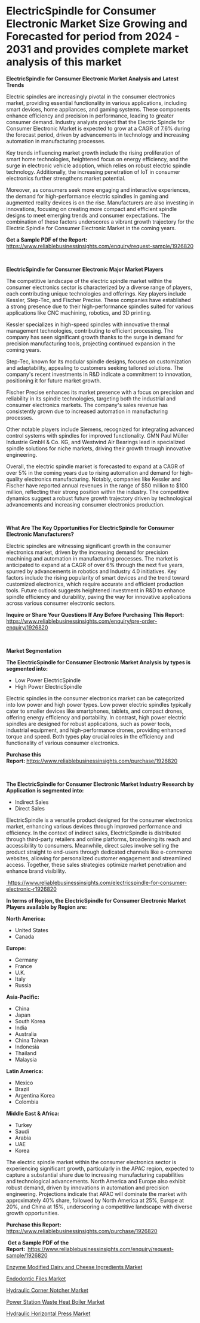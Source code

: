 <p><h1>ElectricSpindle for Consumer Electronic Market Size Growing and Forecasted for period from 2024 - 2031 and provides complete market analysis of this market</h1></p><p><strong>ElectricSpindle for Consumer Electronic Market Analysis and Latest Trends</strong></p>
<p><p>Electric spindles are increasingly pivotal in the consumer electronics market, providing essential functionality in various applications, including smart devices, home appliances, and gaming systems. These components enhance efficiency and precision in performance, leading to greater consumer demand. Industry analysts project that the Electric Spindle for Consumer Electronic Market is expected to grow at a CAGR of 7.6% during the forecast period, driven by advancements in technology and increasing automation in manufacturing processes.</p><p>Key trends influencing market growth include the rising proliferation of smart home technologies, heightened focus on energy efficiency, and the surge in electronic vehicle adoption, which relies on robust electric spindle technology. Additionally, the increasing penetration of IoT in consumer electronics further strengthens market potential.</p><p>Moreover, as consumers seek more engaging and interactive experiences, the demand for high-performance electric spindles in gaming and augmented reality devices is on the rise. Manufacturers are also investing in innovations, focusing on creating more compact and efficient spindle designs to meet emerging trends and consumer expectations. The combination of these factors underscores a vibrant growth trajectory for the Electric Spindle for Consumer Electronic Market in the coming years.</p></p>
<p><strong>Get a Sample PDF of the Report:&nbsp;</strong> <a href="https://www.reliablebusinessinsights.com/enquiry/request-sample/1926820?utm_campaign=60&utm_medium=2&utm_source=Github&utm_content=ia&utm_term=25102024&utm_id=electricspindle-for-consumer-electronic">https://www.reliablebusinessinsights.com/enquiry/request-sample/1926820</a></p>
<p>&nbsp;</p>
<p><strong>ElectricSpindle for Consumer Electronic Major Market Players</strong></p>
<p><p>The competitive landscape of the electric spindle market within the consumer electronics sector is characterized by a diverse range of players, each contributing unique technologies and offerings. Key players include Kessler, Step-Tec, and Fischer Precise. These companies have established a strong presence due to their high-performance spindles suited for various applications like CNC machining, robotics, and 3D printing.</p><p>Kessler specializes in high-speed spindles with innovative thermal management technologies, contributing to efficient processing. The company has seen significant growth thanks to the surge in demand for precision manufacturing tools, projecting continued expansion in the coming years.</p><p>Step-Tec, known for its modular spindle designs, focuses on customization and adaptability, appealing to customers seeking tailored solutions. The company's recent investments in R&D indicate a commitment to innovation, positioning it for future market growth.</p><p>Fischer Precise enhances its market presence with a focus on precision and reliability in its spindle technologies, targeting both the industrial and consumer electronics markets. The company's sales revenue has consistently grown due to increased automation in manufacturing processes.</p><p>Other notable players include Siemens, recognized for integrating advanced control systems with spindles for improved functionality. GMN Paul Müller Industrie GmbH & Co. KG, and Westwind Air Bearings lead in specialized spindle solutions for niche markets, driving their growth through innovative engineering.</p><p>Overall, the electric spindle market is forecasted to expand at a CAGR of over 5% in the coming years due to rising automation and demand for high-quality electronics manufacturing. Notably, companies like Kessler and Fischer have reported annual revenues in the range of $50 million to $100 million, reflecting their strong position within the industry. The competitive dynamics suggest a robust future growth trajectory driven by technological advancements and increasing consumer electronics production.</p></p>
<p>&nbsp;</p>
<p><strong>What Are The Key Opportunities For ElectricSpindle for Consumer Electronic Manufacturers?</strong></p>
<p><p>Electric spindles are witnessing significant growth in the consumer electronics market, driven by the increasing demand for precision machining and automation in manufacturing processes. The market is anticipated to expand at a CAGR of over 6% through the next five years, spurred by advancements in robotics and Industry 4.0 initiatives. Key factors include the rising popularity of smart devices and the trend toward customized electronics, which require accurate and efficient production tools. Future outlook suggests heightened investment in R&D to enhance spindle efficiency and durability, paving the way for innovative applications across various consumer electronic sectors.</p></p>
<p><strong>Inquire or Share Your Questions If Any Before Purchasing This Report:</strong> <a href="https://www.reliablebusinessinsights.com/enquiry/pre-order-enquiry/1926820?utm_campaign=60&utm_medium=2&utm_source=Github&utm_content=ia&utm_term=25102024&utm_id=electricspindle-for-consumer-electronic">https://www.reliablebusinessinsights.com/enquiry/pre-order-enquiry/1926820</a></p>
<p>&nbsp;</p>
<p><strong>Market Segmentation</strong></p>
<p><strong>The ElectricSpindle for Consumer Electronic Market Analysis by types is segmented into:</strong></p>
<p><ul><li>Low Power ElectricSpindle</li><li>High Power ElectricSpindle</li></ul></p>
<p><p>Electric spindles in the consumer electronics market can be categorized into low power and high power types. Low power electric spindles typically cater to smaller devices like smartphones, tablets, and compact drones, offering energy efficiency and portability. In contrast, high power electric spindles are designed for robust applications, such as power tools, industrial equipment, and high-performance drones, providing enhanced torque and speed. Both types play crucial roles in the efficiency and functionality of various consumer electronics.</p></p>
<p><strong>Purchase this Report:&nbsp;</strong><a href="https://www.reliablebusinessinsights.com/purchase/1926820?utm_campaign=60&utm_medium=2&utm_source=Github&utm_content=ia&utm_term=25102024&utm_id=electricspindle-for-consumer-electronic">https://www.reliablebusinessinsights.com/purchase/1926820</a></p>
<p>&nbsp;</p>
<p><strong>The ElectricSpindle for Consumer Electronic Market Industry Research by Application is segmented into:</strong></p>
<p><ul><li>Indirect Sales</li><li>Direct Sales</li></ul></p>
<p><p>ElectricSpindle is a versatile product designed for the consumer electronics market, enhancing various devices through improved performance and efficiency. In the context of indirect sales, ElectricSpindle is distributed through third-party retailers and online platforms, broadening its reach and accessibility to consumers. Meanwhile, direct sales involve selling the product straight to end-users through dedicated channels like e-commerce websites, allowing for personalized customer engagement and streamlined access. Together, these sales strategies optimize market penetration and enhance brand visibility.</p></p>
<p><a href="https://www.reliablebusinessinsights.com/electricspindle-for-consumer-electronic-r1926820?utm_campaign=60&utm_medium=2&utm_source=Github&utm_content=ia&utm_term=25102024&utm_id=electricspindle-for-consumer-electronic">&nbsp;https://www.reliablebusinessinsights.com/electricspindle-for-consumer-electronic-r1926820</a></p>
<p><strong>In terms of Region, the ElectricSpindle for Consumer Electronic Market Players available by Region are:</strong></p>
<p>
    <p> <strong> North America: </strong>
        <ul>
            <li>United States</li>
            <li>Canada</li>
        </ul>
        </p> 
    <p> <strong> Europe: </strong>
        <ul>
            <li>Germany</li>
            <li>France</li>
            <li>U.K.</li>
            <li>Italy</li>
            <li>Russia</li>
        </ul>
        </p> 
    <p> <strong> Asia-Pacific: </strong>
        <ul>
            <li>China</li>
            <li>Japan</li>
            <li>South Korea</li>
            <li>India</li>
            <li>Australia</li>
            <li>China Taiwan</li>
            <li>Indonesia</li>
            <li>Thailand</li>
            <li>Malaysia</li>
        </ul>
        </p> 
    <p> <strong> Latin America: </strong>
        <ul>
            <li>Mexico</li>
            <li>Brazil</li>
            <li>Argentina Korea</li>
            <li>Colombia</li>
        </ul>
        </p> 
    <p> <strong> Middle East & Africa: </strong>
        <ul>
            <li>Turkey</li>
            <li>Saudi</li>
            <li>Arabia</li>
            <li>UAE</li>
            <li>Korea</li>
        </ul>
    </p>
    </p>
<p><p>The electric spindle market within the consumer electronics sector is experiencing significant growth, particularly in the APAC region, expected to capture a substantial share due to increasing manufacturing capabilities and technological advancements. North America and Europe also exhibit robust demand, driven by innovations in automation and precision engineering. Projections indicate that APAC will dominate the market with approximately 40% share, followed by North America at 25%, Europe at 20%, and China at 15%, underscoring a competitive landscape with diverse growth opportunities.</p></p>
<p><strong>Purchase this Report: </strong><a href="https://www.reliablebusinessinsights.com/purchase/1926820?utm_campaign=60&utm_medium=2&utm_source=Github&utm_content=ia&utm_term=25102024&utm_id=electricspindle-for-consumer-electronic">https://www.reliablebusinessinsights.com/purchase/1926820</a></p>
<p>&nbsp;<strong>Get a Sample PDF of the Report:&nbsp;&nbsp;</strong><a href="https://www.reliablebusinessinsights.com/enquiry/request-sample/1926820?utm_campaign=60&utm_medium=2&utm_source=Github&utm_content=ia&utm_term=25102024&utm_id=electricspindle-for-consumer-electronic">https://www.reliablebusinessinsights.com/enquiry/request-sample/1926820</a></p>
<p><strong></strong></p>
<p><p><a href="https://github.com/tenoreduwagley4rt/Market-Research-Report-List-1/blob/main/enzyme-modified-dairy-and-cheese-ingredients-market.md?utm_campaign=60&utm_medium=2&utm_source=Github&utm_content=ia&utm_term=25102024&utm_id=electricspindle-for-consumer-electronic">Enzyme Modified Dairy and Cheese Ingredients Market</a></p><p><a href="https://github.com/lourdestd6bs/Market-Research-Report-List-1/blob/main/endodontic-files-market.md?utm_campaign=60&utm_medium=2&utm_source=Github&utm_content=ia&utm_term=25102024&utm_id=electricspindle-for-consumer-electronic">Endodontic Files Market</a></p><p><a href="https://issuu.com/reportprime-2/docs/hydraulic-corner-notcher-market-siz_2ac2fd8953ad8e?utm_campaign=60&utm_medium=2&utm_source=Github&utm_content=ia&utm_term=25102024&utm_id=electricspindle-for-consumer-electronic">Hydraulic Corner Notcher Market</a></p><p><a href="https://www.linkedin.com/pulse/power-station-waste-heat-boiler-market-trends-strategic-7nire?utm_campaign=60&utm_medium=2&utm_source=Github&utm_content=ia&utm_term=25102024&utm_id=electricspindle-for-consumer-electronic">Power Station Waste Heat Boiler Market</a></p><p><a href="https://issuu.com/reportprime-2/docs/hydraulic-horizontal-press-market-s_b2e2cc6767f8d7?utm_campaign=60&utm_medium=2&utm_source=Github&utm_content=ia&utm_term=25102024&utm_id=electricspindle-for-consumer-electronic">Hydraulic Horizontal Press Market</a></p></p>